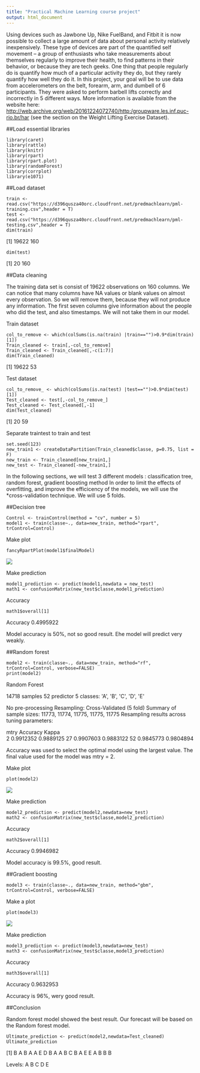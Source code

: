 ```yaml
---
title: "Practical Machine Learning course project"
output: html_document
---
```


Using devices such as Jawbone Up, Nike FuelBand, and Fitbit it is now possible to collect a large amount of data about personal activity relatively inexpensively. These type of devices are part of the quantified self movement – a group of enthusiasts who take measurements about themselves regularly to improve their health, to find patterns in their behavior, or because they are tech geeks. One thing that people regularly do is quantify how much of a particular activity they do, but they rarely quantify how well they do it. In this project, your goal will be to use data from accelerometers on the belt, forearm, arm, and dumbell of 6 participants. They were asked to perform barbell lifts correctly and incorrectly in 5 different ways. More information is available from the website here: http://web.archive.org/web/20161224072740/http:/groupware.les.inf.puc-rio.br/har (see the section on the Weight Lifting Exercise Dataset).


##Load essential libraries

```{r, echo=TRUE,message=F,warning=FALSE}
library(caret)
library(rattle)
library(knitr)
library(rpart)
library(rpart.plot)
library(randomForest)
library(corrplot)
library(e1071)
```


##Load dataset
```{r, echo=TRUE,message=F,warning=FALSE}
train <- read.csv("https://d396qusza40orc.cloudfront.net/predmachlearn/pml-training.csv",header = T)
test <- read.csv("https://d396qusza40orc.cloudfront.net/predmachlearn/pml-testing.csv",header = T)
dim(train)
```
[1] 19622   160

```{r, echo=TRUE,message=F,warning=FALSE}
dim(test)
```
[1]  20 160




##Data cleaning

The training data set is consist of 19622 observations on 160 columns. We can notice that many columns have NA values or blank values on almost every observation. So we will remove them, because they will not produce any information. The first seven columns give information about the people who did the test, and also timestamps. We will not take them in our model.



Train dataset
```{r, echo=TRUE,message=F,warning=FALSE}
col_to_remove <- which(colSums(is.na(train) |train=="")>0.9*dim(train)[1]) 
Train_cleaned <- train[,-col_to_remove]
Train_cleaned <- Train_cleaned[,-c(1:7)]
dim(Train_cleaned)
```
[1] 19622    53

Test dataset

```{r, echo=TRUE,message=F,warning=FALSE}
col_to_remove_ <- which(colSums(is.na(test) |test=="")>0.9*dim(test)[1]) 
Test_cleaned <- test[,-col_to_remove_]
Test_cleaned <- Test_cleaned[,-1]
dim(Test_cleaned)
```
[1] 20 59

Separate traintest to train and test 

```{r, echo=TRUE,message=F,warning=FALSE}
set.seed(123)
new_train1 <- createDataPartition(Train_cleaned$classe, p=0.75, list = F)
new_train <- Train_cleaned[new_train1,]
new_test <- Train_cleaned[-new_train1,]
```


In the following sections, we will test 3 different models :  classification tree, random forest, gradient boosting method
In order to limit the effects of overfitting, and improve the efficicency of the models, we will use the *cross-validation technique. We will use 5 folds.


##Decision tree
```{r, echo=TRUE,message=F,warning=FALSE}
Control <- trainControl(method = "cv", number = 5)
model1 <- train(classe~., data=new_train, method="rpart", trControl=Control)
```

Make plot
```{r, echo=TRUE,message=F,warning=FALSE}
fancyRpartPlot(model1$finalModel)
```
![](Rplot01.png)<!-- -->

Make prediction
```{r, echo=TRUE,message=F,warning=FALSE}
model1_prediction <- predict(model1,newdata = new_test)
math1 <- confusionMatrix(new_test$classe,model1_prediction)
```

Accuracy
```{r, echo=TRUE,message=F,warning=FALSE}
math1$overall[1]
```

Accuracy 
0.4995922


Model accuracy is 50%, not so good result. Еhe model will predict very weakly.



##Random forest


```{r, echo=TRUE,message=F,warning=FALSE}
model2 <- train(classe~., data=new_train, method="rf", trControl=Control, verbose=FALSE)
print(model2)
```

Random Forest 

14718 samples
    52 predictor
     5 classes: 'A', 'B', 'C', 'D', 'E' 
 
 No pre-processing
 Resampling: Cross-Validated (5 fold) 
 Summary of sample sizes: 11773, 11774, 11775, 11775, 11775 
 Resampling results across tuning parameters:
 
   mtry  Accuracy   Kappa    
    2    0.9912352  0.9889125
   27    0.9907603  0.9883122
   52    0.9845773  0.9804894
 
 Accuracy was used to select the optimal model using the largest value.
 The final value used for the model was mtry = 2.

Make plot
```{r, echo=TRUE,message=F,warning=FALSE}
plot(model2)
```
![](Rplot2.png)<!-- -->


Make prediction
```{r, echo=TRUE,message=F,warning=FALSE}
model2_prediction <- predict(model2,newdata=new_test)
math2 <- confusionMatrix(new_test$classe,model2_prediction)
```

Accuracy
```{r, echo=TRUE,message=F,warning=FALSE}
math2$overall[1]
```
Accuracy 
0.9946982


Model accuracy is 99.5%, good result. 



##Gradient boosting

```{r, echo=TRUE,message=F,warning=FALSE}
model3 <- train(classe~., data=new_train, method="gbm", trControl=Control, verbose=FALSE)
```
Make a plot 

```{r, echo=TRUE,message=F,warning=FALSE}
plot(model3)
```
![](Rplot3.png)<!-- -->

Make prediction

```{r, echo=TRUE,message=F,warning=FALSE}
model3_prediction <- predict(model3,newdata=new_test)
math3 <- confusionMatrix(new_test$classe,model3_prediction)
```

Accuracy

```{r, echo=TRUE,message=F,warning=FALSE}
math3$overall[1]
```
Accuracy 
0.9632953


Accuracy is 96%, wery good result.


##Conclusion

Random forest model showed the best result. Our forecast will be based on the Random forest model.


```{r, echo=TRUE,message=F,warning=FALSE}
Ultimate_prediction <- predict(model2,newdata=Test_cleaned)
Ultimate_prediction
```
 [1] B A B A A E D B A A B C B A E E A B B B
 
 Levels: A B C D E
